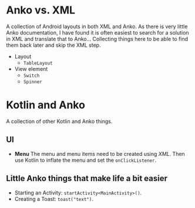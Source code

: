# Anko vs. XML
A collection of Android layouts in both XML and Anko. 
As there is very little Anko documentation, I have found it is often easiest to search for a solution in XML and translate that to Anko... 
Collecting things here to be able to find them back later and skip the XML step.

+ Layout
  + `TableLayout`
+ View element
  + `Switch`
  + `Spinner`

# Kotlin and Anko
A collection of other Kotlin and Anko things.

## UI
  + **Menu** The menu and menu items need to be created using *XML*.
  Then use Kotlin to inflate the menu and set the `onClickListener`.

## Little Anko things that make life a bit easier
+ Starting an Activity: `startActivity<MainActivity>()`.
+ Creating a Toast: `toast("text")`.
